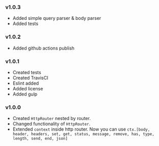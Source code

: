 ### v1.0.3
* Added simple query parser & body parser
* Added tests


### v1.0.2
* Added github actions publish

### v1.0.1
* Created tests
* Created TravisCI
* Eslint added
* Added license
* Added gulp

### v1.0.0
* Created `HttpRouter` nested by router.
* Changed functionality of `HttpRouter`.
* Extended `context` inside http router. Now you can use `ctx.[body, header, headers, set, get, status, message, remove, has, type, length, send, end, json]`
